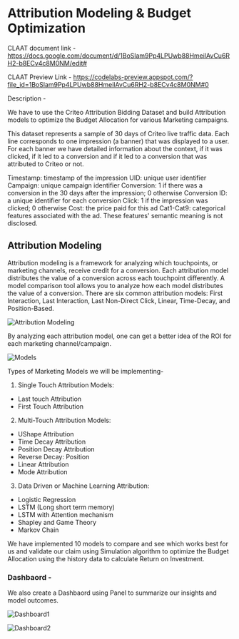 # Attribution Modeling & Budget Optimization



CLAAT document link - https://docs.google.com/document/d/1BoSlam9Pp4LPUwb88HmeilAvCu6RH2-b8ECv4c8M0NM/edit#

CLAAT Preview Link - https://codelabs-preview.appspot.com/?file_id=1BoSlam9Pp4LPUwb88HmeilAvCu6RH2-b8ECv4c8M0NM#0


Description - 

We have to use the Criteo Attribution Bidding Dataset and build Attribution models to optimize the Budget 
Allocation for various Marketing campaigns. 

This dataset represents a sample of 30 days of Criteo live traffic data. Each line corresponds to one impression (a banner) that was displayed to a user. For each banner we have detailed information about the context, if it was clicked, if it led to a conversion and if it led to a conversion that was attributed to Criteo or not.

Timestamp: timestamp of the impression
UID: unique user identifier
Campaign: unique campaign identifier
Conversion: 1 if there was a conversion in the 30 days after the impression; 0 otherwise
Conversion ID: a unique identifier for each conversion
Click: 1 if the impression was clicked; 0 otherwise
Cost: the price paid for this ad
Cat1-Cat9: categorical features associated with the ad. These features' semantic meaning is not disclosed.

## Attribution Modeling 

Attribution modeling is a framework for analyzing which touchpoints, or marketing channels, receive credit for a conversion. Each attribution model distributes the value of a conversion across each touchpoint differently. A model comparison tool allows you to analyze how each model distributes the value of a conversion. There are six common attribution models: First Interaction, Last Interaction, Last Non-Direct Click, Linear, Time-Decay, and Position-Based.


![Attribution Modeling](https://github.com/Nikhilkohli1/Digital-Marketing-Analytics/blob/master/Assignment3_Attribution_Modeling/Panel%20Dashboard/images/theme.PNG)

By analyzing each attribution model, one can get a better idea of the ROI for each marketing channel/campaign.

![Models](https://github.com/Nikhilkohli1/Digital-Marketing-Analytics/blob/master/Assignment3_Attribution_Modeling/Panel%20Dashboard/images/Model%20Comaprision.JPG)


Types of Marketing Models we will be implementing- 

1. Single Touch Attribution Models:
- Last touch Attribution
- First Touch Attribution

2. Multi-Touch Attribution Models:
- UShape Attribution
- Time Decay Attribution
- Position Decay Attribution
- Reverse Decay: Position
- Linear Attribution
- Mode Attribution

3. Data Driven or Machine Learning Attribution:
- Logistic Regression
- LSTM (Long short term memory)
- LSTM with Attention mechanism
- Shapley and Game Theory
- Markov Chain

We have implemented 10 models to compare and see which works best for us and validate our claim using Simulation algorithm
to optimize the Budget Allocation using the history data to calculate Return on Investment. 

### Dashbaord -

We also create a Dashbaord using Panel to summarize our insights and model outcomes. 

![Dashboard1](https://github.com/Nikhilkohli1/Digital-Marketing-Analytics/blob/master/Assignment3_Attribution_Modeling/Dashboard1.PNG)

![Dashboard2](https://github.com/Nikhilkohli1/Digital-Marketing-Analytics/blob/master/Assignment3_Attribution_Modeling/Dashboard2.PNG)



